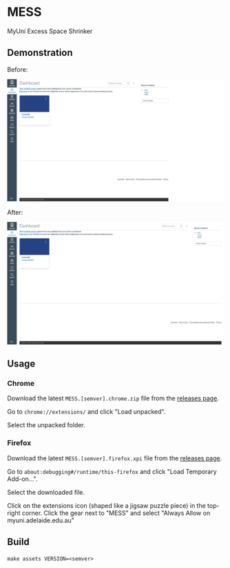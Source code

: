 # MESS

MyUni Excess Space Shrinker

## Demonstration

Before:

![before](docs/media/before.png)

After:

![after](docs/media/after.png)

## Usage

### Chrome

Download the latest `MESS.[semver].chrome.zip` file from the [releases page](https://github.com/tinnamchoi/MESS/releases). 

Go to `chrome://extensions/` and click "Load unpacked".

Select the unpacked folder.

### Firefox

Download the latest `MESS.[semver].firefox.xpi` file from the [releases page](https://github.com/tinnamchoi/MESS/releases). 

Go to `about:debugging#/runtime/this-firefox` and click "Load Temporary Add-on...".

Select the downloaded file.

Click on the extensions icon (shaped like a jigsaw puzzle piece) in the top-right corner. Click the gear next to "MESS" and select "Always Allow on myuni.adelaide.edu.au"

## Build

```shell
make assets VERSION=<semver>
```
